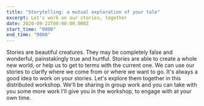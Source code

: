 ```yaml
---
title: "Storytelling: a mutual exploration of your tale"
excerpt: Let's work on our stories, together
date: 2020-09-22T00:00:00.000Z
start_time: "0000"
end_time: "0000"
---
```

Stories are beautiful creatures. They may be completely false and wonderful, painstakingly true and hurtful. Stories are able to create a whole new world, or help us to get to terms with the current one. We can use our stories to clarify where we come from or where we want to go. It's always a good idea to work on your stories. Let's explore them together in this distributed workshop. We'll be sharing in group work and you can take with you some more work I'll give you in the workshop, to engage with at your own time.